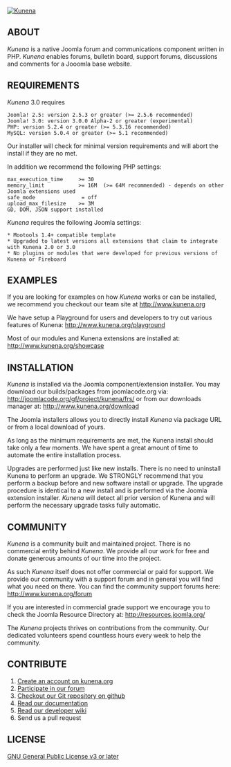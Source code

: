 
[![Kunena](http://www.kunena.org/images/kunena.png)](http://www.kunena.org)



## ABOUT

*Kunena* is a native Joomla forum and communications component written in PHP. *Kunena* enables forums, bulletin board, support forums, discussions and comments for a Jooomla base website.


## REQUIREMENTS

*Kunena* 3.0 requires

    Joomla! 2.5: version 2.5.3 or greater (>= 2.5.6 recommended)
    Joomla! 3.0: version 3.0.0 Alpha-2 or greater (experimental)
    PHP: version 5.2.4 or greater (>= 5.3.16 recommended)
    MySQL: version 5.0.4 or greater (>= 5.1 recommended)

Our installer will check for minimal version requirements and will abort the install if they are no met.

In addition we recommend the following PHP settings:

    max_execution_time     >= 30
    memory_limit           >= 16M  (>= 64M recommended) - depends on other Joomla extensions used
    safe_mode               = off
    upload_max_filesize    >= 3M
    GD, DOM, JSON support installed

*Kunena* requires the following Joomla settings:

    * Mootools 1.4+ compatible template
    * Upgraded to latest versions all extensions that claim to integrate with Kunena 2.0 or 3.0
    * No plugins or modules that were developed for previous versions of Kunena or Fireboard


## EXAMPLES

If you are looking for examples on how *Kunena* works or can be installed, we recommend you checkout our team site at http://www.kunena.org

We have setup a Playground for users and developers to try out various features of Kunena: http://www.kunena.org/playground

Most of our modules and Kunena extensions are installed at: http://www.kunena.org/showcase


## INSTALLATION

*Kunena* is installed via the Joomla component/extension installer. You may download our builds/packages from joomlacode.org via: http://joomlacode.org/gf/project/kunena/frs/ or from our downloads manager at: http://www.kunena.org/download

The Joomla installers allows you to directly install *Kunena* via package URL or from a local download of yours.

As long as the minimum requirements are met, the Kunena install should take only a few moments. We have spent a great amount of time to automate the entire installation process.

Upgrades are performed just like new installs. There is no need to uninstall Kunena to perform an upgrade. We STRONGLY recommend that you perform a backup before and new software install or upgrade. The upgrade procedure is identical to a new install and is performed via the Joomla extension installer. *Kunena* will detect all prior version of Kunena and will perform the necessary upgrade tasks fully automatic. 


## COMMUNITY

*Kunena* is a community built and maintained project. There is no commercial entity behind *Kunena*. We provide all our work for free and donate generous amounts of our time into the project.

As such *Kunena* itself does not offer commercial or paid for support. We provide our community with a support forum and in general you will find what you need on there. You can find the community support forums here: http://www.kunena.org/forum

If you are interested in commercial grade support we encourage you to check the Joomla Resource Directory at: http://resources.joomla.org/

The *Kunena* projects thrives on contributions from the community. Our dedicated volunteers spend countless hours every week to help the community.


## CONTRIBUTE

1. [Create an account on kunena.org](http://www.kunena.org/registration)
2. [Participate in our forum](http://www.kunena.org/forum)
3. [Checkout our Git repository on github](https://github.com/Kunena)
4. [Read our documentation](http://docs.kunena.org)
5. [Read our developer wiki](https://github.com/Kunena/Kunena-2.0/wiki)
6. Send us a pull request


## LICENSE

[GNU General Public License v3 or later](http://www.gnu.org/copyleft/gpl.html)
